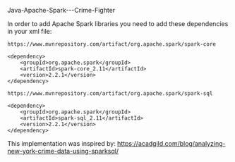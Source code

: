 Java-Apache-Spark---Crime-Fighter

In order to add Apache Spark libraries you need to add these dependencies in your xml file:

	https://www.mvnrepository.com/artifact/org.apache.spark/spark-core

    <dependency>
        <groupId>org.apache.spark</groupId>
        <artifactId>spark-core_2.11</artifactId>
        <version>2.2.1</version>
    </dependency>

	https://www.mvnrepository.com/artifact/org.apache.spark/spark-sql

    <dependency>
        <groupId>org.apache.spark</groupId>
        <artifactId>spark-sql_2.11</artifactId>
        <version>2.2.1</version>
    </dependency>

This implementation was inspired by:
https://acadgild.com/blog/analyzing-new-york-crime-data-using-sparksql/    